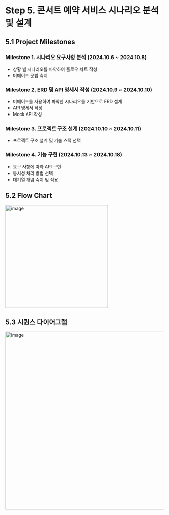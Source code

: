 # Step 5. 콘서트 예약 서비스 시나리오 분석 및 설계

## 5.1 Project Milestones
### Milestone 1. 시나리오 요구사항 분석 (2024.10.6 ~ 2024.10.8)
- 상황 별 시나리오를 파악하여 플로우 차트 작성
- 머메이드 문법 숙지
### Milestone 2. ERD 및 API 명세서 작성 (2024.10.9 ~ 2024.10.10)
- 머메이드를 사용하여 파악한 시나리오를 기반으로 ERD 설계
- API 명세서 작성
- Mock API 작성
### Milestone 3. 프로젝트 구조 설계 (2024.10.10 ~ 2024.10.11)
- 프로젝트 구조 설계 및 기술 스택 선택
### Milestone 4. 기능 구현 (2024.10.13 ~ 2024.10.18)
- 요구 사항에 따라 API 구현
- 동시성 처리 방법 선택
- 대기열 개념 숙지 및 적용

## 5.2 Flow Chart
<img width="326" alt="image" src="https://github.com/user-attachments/assets/b755926e-9346-4a3b-a7fc-9995866304cb">

## 5.3 시퀀스 다이어그램
<img width="564" alt="image" src="https://github.com/user-attachments/assets/c5c3cda6-8b76-4d7f-a0c6-a5bc0861a7f8">
